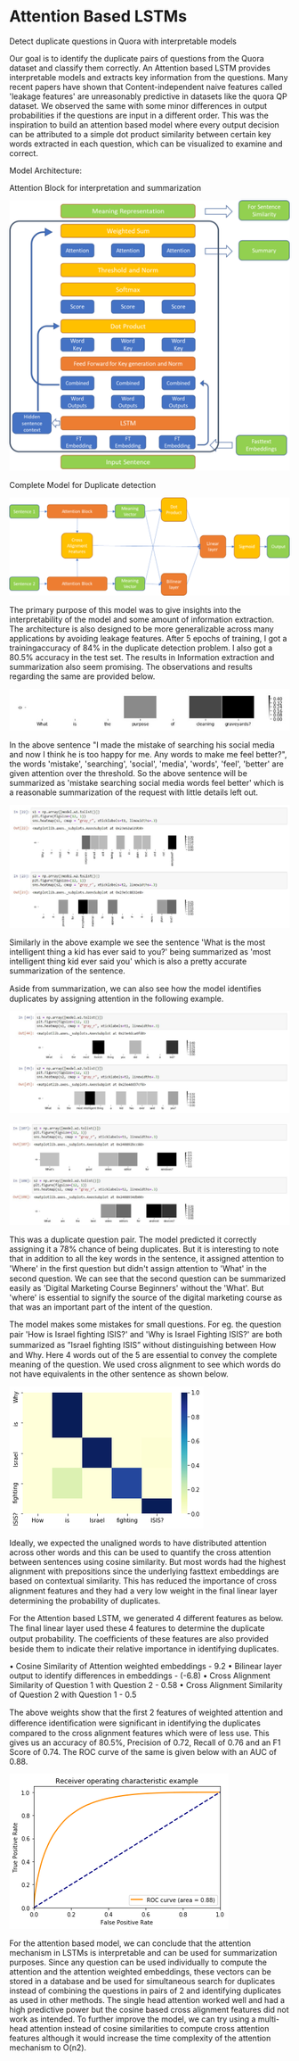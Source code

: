 # Attention Based LSTMs

Detect duplicate questions in Quora with interpretable models

Our goal is to identify the duplicate pairs of questions from the Quora dataset and classify them correctly. An Attention based LSTM provides interpretable models and extracts key information from the questions. Many recent papers have shown that Content-independent naive features called 'leakage features' are unreasonably predictive in datasets like the quora QP dataset. We observed the same with some minor differences in output probabilities if the questions are input in a different order. This was the inspiration to build an attention based model where every output decision can be attributed to a simple dot product similarity between certain key words extracted in each question, which can be visualized to examine and correct.

Model Architecture:

Attention Block for interpretation and summarization

![Attention Block for interpretation and summarization](https://github.com/Arunachalam-M/AttLSTM/blob/master/Architecture1.png)


Complete Model for Duplicate detection

![Complete Model for Duplicate detection](https://github.com/Arunachalam-M/AttLSTM/blob/master/Architecture2.png)


The primary purpose of this model was to give insights into the interpretability of the model and some amount of information extraction. The architecture is also designed to be more generalizable across many applications by avoiding leakage features. After 5 epochs of training, I got a trainingaccuracy of 84% in the duplicate detection problem. I also got a 80.5% accuracy in the test set. The results in Information extraction and summarization also seem promising. The observations and results regarding the same are provided below.

![Attention Results 1](https://github.com/Arunachalam-M/AttLSTM/blob/master/1.JPG)

In the above sentence "I made the mistake of searching his social media and now I think he is too happy for me. Any words to make me feel better?", the words 'mistake', 'searching', 'social', 'media', 'words', 'feel', 'better' are given attention over the threshold. So the above sentence will be summarized as 'mistake searching social media words feel better' which is a reasonable summarization of the request with little details left out.

![Attention Results 2](https://github.com/Arunachalam-M/AttLSTM/blob/master/2.JPG)

Similarly in the above example we see the sentence 'What is the most intelligent thing a kid has ever said to you?' being summarized as 'most intelligent thing kid ever said you' which is also a pretty accurate summarization of the sentence.

Aside from summarization, we can also see how the model identiﬁes duplicates by assigning attention in the following example.

![Attention Results 3](https://github.com/Arunachalam-M/AttLSTM/blob/master/3.JPG)

![Attention Results 4](https://github.com/Arunachalam-M/AttLSTM/blob/master/4.JPG)


This was a duplicate question pair. The model predicted it correctly assigning it a 78% chance of being duplicates. But it is interesting to note that in addition to all the key words in the sentence, it assigned attention to 'Where' in the ﬁrst question but didn't assign attention to 'What' in the second question. We can see that the second question can be summarized easily as 'Digital Marketing Course Beginners' without the 'What'. But 'where' is essential to signify the source of the digital marketing course as that was an important part of the intent of the question.

The model makes some mistakes for small questions. For eg. the question pair 'How is Israel ﬁghting ISIS?' and 'Why is Israel Fighting ISIS?' are both summarized as ”Israel ﬁghting ISIS” without distinguishing between How and Why. Here 4 words out of the 5 are essential to convey the complete meaning of the question. We used cross alignment to see which words do not have equivalents in the other sentence as shown below.

![Cross Alignment](https://github.com/Arunachalam-M/AttLSTM/blob/master/cross_alignment.png)

Ideally, we expected the unaligned words to have distributed attention across other words and this can be used to quantify the cross attention between sentences using cosine similarity. But most words had the highest alignment with prepositions since the underlying fasttext embeddings are based on contextual similarity. This has reduced the importance of cross alignment features and they had a very low weight in the ﬁnal linear layer determining the probability of duplicates.

For the Attention based LSTM, we generated 4 different features as below. The ﬁnal linear layer used these 4 features to determine the duplicate output probability. The coefﬁcients of these features are also provided beside them to indicate their relative importance in identifying duplicates. 

• Cosine Similarity of Attention weighted embeddings - 9.2 
• Bilinear layer output to identify differences in embeddings - (-6.8) 
• Cross Alignment Similarity of Question 1 with Question 2 - 0.58 
• Cross Alignment Similarity of Question 2 with Question 1 - 0.5 

The above weights show that the ﬁrst 2 features of weighted attention and difference identiﬁcation were signiﬁcant in identifying the duplicates compared to the cross alignment features which were of less use. This gives us an accuracy of 80.5%, Precision of 0.72, Recall of 0.76 and an F1 Score of 0.74. The ROC curve of the same is given below with an AUC of 0.88.

![ROC Attention](https://github.com/Arunachalam-M/AttLSTM/blob/master/ROC_Attention.png)

For the attention based model, we can conclude that the attention mechanism in LSTMs is interpretable and can be used for summarization purposes. Since any question can be used individually to compute the attention and the attention weighted embeddings, these vectors can be stored in a database and be used for simultaneous search for duplicates instead of combining the questions in pairs of 2 and identifying duplicates as used in other methods. The single head attention worked well and had a high predictive power but the cosine based cross alignment features did not work as intended. To further improve the model, we can try using a multi-head attention instead of cosine similarities to compute cross attention features although it would increase the time complexity of the attention mechanism to O(n2).

